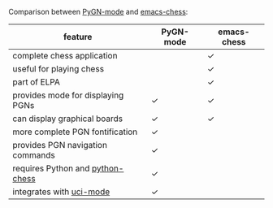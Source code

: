 Comparison between [PyGN-mode](https://github.com/dwcoates/pygn-mode) and [emacs-chess](https://github.com/jwiegley/emacs-chess):

| feature                           | PyGN-mode | emacs-chess |
| --------------------------------- | --------- | ----------- |
| complete chess application        |           |           ✓ |
| useful for playing chess          |           |           ✓ |
| part of ELPA                      |           |           ✓ |
| provides mode for displaying PGNs |         ✓ |           ✓ |
| can display graphical boards      |         ✓ |           ✓ |
| more complete PGN fontification   |         ✓ |             |
| provides PGN navigation commands  |         ✓ |             |
| requires Python and [python-chess](https://pypi.org/project/python-chess/) |         ✓ |             |
| integrates with [uci-mode](https://github.com/dwcoates/uci-mode) |         ✓ |             |
